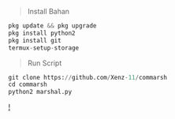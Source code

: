> Install Bahan
```python
pkg update && pkg upgrade
pkg install python2
pkg install git
termux-setup-storage
```
> Run Script
```python
git clone https://github.com/Xenz-11/commarsh
cd commarsh
python2 marshal.py
```
[!](https://wa.me/6283138613993)

